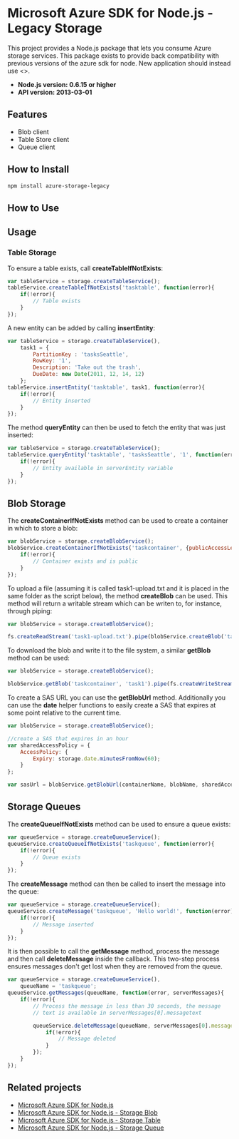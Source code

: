 # Microsoft Azure SDK for Node.js - Legacy Storage

This project provides a Node.js package that lets you consume Azure storage services.
This package exists to provide back compatibility with previous versions of the azure
sdk for node. New application should instead use <<TODO>>.

- **Node.js version: 0.6.15 or higher**
- **API version: 2013-03-01**

## Features

- Blob client
- Table Store client
- Queue client

## How to Install

```bash
npm install azure-storage-legacy
```

## How to Use

## Usage

### Table Storage

To ensure a table exists, call **createTableIfNotExists**:

```Javascript
var tableService = storage.createTableService();
tableService.createTableIfNotExists('tasktable', function(error){
    if(!error){
        // Table exists
    }
});
```
A new entity can be added by calling **insertEntity**:

```Javascript
var tableService = storage.createTableService(),
    task1 = {
        PartitionKey : 'tasksSeattle',
        RowKey: '1',
        Description: 'Take out the trash',
        DueDate: new Date(2011, 12, 14, 12)
    };
tableService.insertEntity('tasktable', task1, function(error){
    if(!error){
        // Entity inserted
    }
});
```

The method **queryEntity** can then be used to fetch the entity that was just inserted:

```Javascript
var tableService = storage.createTableService();
tableService.queryEntity('tasktable', 'tasksSeattle', '1', function(error, serverEntity){
    if(!error){
        // Entity available in serverEntity variable
    }
});
```

## Blob Storage

The **createContainerIfNotExists** method can be used to create a
container in which to store a blob:

```Javascript
var blobService = storage.createBlobService();
blobService.createContainerIfNotExists('taskcontainer', {publicAccessLevel : 'blob'}, function(error){
    if(!error){
        // Container exists and is public
    }
});
```

To upload a file (assuming it is called task1-upload.txt and it is placed in the same folder as the script below), the method **createBlob** can be used. This method will return a writable stream which can be writen to, for instance, through piping:

```Javascript
var blobService = storage.createBlobService();

fs.createReadStream('task1-upload.txt').pipe(blobService.createBlob('taskcontainer', 'task1', storage.Constants.BlobConstants.BlobTypes.BLOCK));
```

To download the blob and write it to the file system, a similar **getBlob** method can be used:

```Javascript
var blobService = storage.createBlobService();

blobService.getBlob('taskcontainer', 'task1').pipe(fs.createWriteStream('task1-download.txt'));
```

To create a SAS URL you can use the **getBlobUrl** method. Additionally you can use the **date** helper functions to easily create a SAS that expires at some point relative to the current time.

```Javascript
var blobService = storage.createBlobService();

//create a SAS that expires in an hour
var sharedAccessPolicy = {
    AccessPolicy: {
        Expiry: storage.date.minutesFromNow(60);
    }
};

var sasUrl = blobService.getBlobUrl(containerName, blobName, sharedAccessPolicy);
```

## Storage Queues

The **createQueueIfNotExists** method can be used to ensure a queue exists:

```Javascript
var queueService = storage.createQueueService();
queueService.createQueueIfNotExists('taskqueue', function(error){
    if(!error){
        // Queue exists
    }
});
```

The **createMessage** method can then be called to insert the message into the queue:

```Javascript
var queueService = storage.createQueueService();
queueService.createMessage('taskqueue', 'Hello world!', function(error){
    if(!error){
        // Message inserted
    }
});
```

It is then possible to call the **getMessage** method, process the message and then call **deleteMessage** inside the callback. This two-step process ensures messages don't get lost when they are removed from the queue.

```Javascript
var queueService = storage.createQueueService(),
    queueName = 'taskqueue';
queueService.getMessages(queueName, function(error, serverMessages){
    if(!error){
        // Process the message in less than 30 seconds, the message
        // text is available in serverMessages[0].messagetext

        queueService.deleteMessage(queueName, serverMessages[0].messageid, serverMessages[0].popreceipt, function(error){
            if(!error){
                // Message deleted
            }
        });
    }
});
```

## Related projects

- [Microsoft Azure SDK for Node.js](https://github.com/WindowsAzure/azure-sdk-for-node)
- [Microsoft Azure SDK for Node.js - Storage Blob](https://github.com/WindowsAzure/azure-sdk-for-node/tree/master/lib/services/blob)
- [Microsoft Azure SDK for Node.js - Storage Table](https://github.com/WindowsAzure/azure-sdk-for-node/tree/master/lib/services/table)
- [Microsoft Azure SDK for Node.js - Storage Queue](https://github.com/WindowsAzure/azure-sdk-for-node/tree/master/lib/services/queue)
